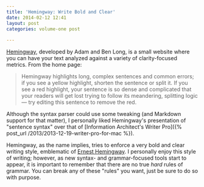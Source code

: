 ```yaml
---
title: 'Hemingway: Write Bold and Clear'
date: 2014-02-12 12:41
layout: post
categories: volume-one post
 
---
```



[Hemingway](http://www.hemingwayapp.com), developed by Adam and Ben Long, is a small website where you can have your text analyzed against a variety of clarity-focused metrics. From the home page: 

> Hemingway highlights long, complex sentences and common errors; if you see a yellow highlight, shorten the sentence or split it. If you see a red highlight, your sentence is so dense and complicated that your readers will get lost trying to follow its meandering, splitting logic — try editing this sentence to remove the red.

Although the syntax parser could use some tweaking (and Markdown support for that matter), I personally liked Hemingway's presentation of "sentence syntax" over that of [Information Architect's Writer Pro]({% post_url /2013/2013-12-19-writer-pro-for-mac %}). 

Hemingway, as the name implies, tries to enforce a very bold and clear writing style, emblematic of [Ernest Hemingway](http://en.wikipedia.org/wiki/Ernest_Hemingway). I personally enjoy this style of writing; however, as new syntax- and grammar-focused tools start to appear, it is important to remember that there are no true _hard_ rules of grammar. You can break any of these "rules" you want, just be sure to do so with purpose. 

